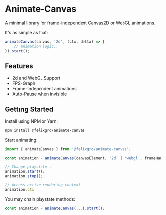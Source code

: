 # Animate-Canvas

A minimal library for frame-independent Canvas2D or WebGL animations.

It's as simple as that:
```javascript
animateCanvas(canvas, '2d', (ctx, delta) => {
	// animation logic..
}).start();
```

## Features
- 2d and WebGL Support
- FPS-Graph
- Frame-Independent animations
- Auto-Pause when invisible

## Getting Started
Install using NPM or Yarn:
```bash
npm install @felixgro/animate-canvas
```

Start animating:
```typescript
import { animateCanvas } from '@felixgro/animate-canvas';

const animation = animateCanvas(canvasElement, '2d' | 'webgl', frameHandler);

// Change playstate..
animation.start();
animation.stop();

// Access active rendering context
animation.ctx
```

You may chain playstate methods:
```typescript
const animation = animateCanvas(...).start();
```
